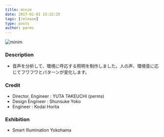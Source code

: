 ```yaml
---
title: minim
date: 2017-01-01 15:22:25
tags: [release]
type: posts
author: perms
---
```


![minim](/img/works/minim.png "minim")

### Description
- 音声を分析して、環境に呼応する照明を制作しました。人の声、環境音に応じてフワフワとパターンが変化します。

### Credit
- Director, Engineer : YUTA TAKEUCHI (perms)
- Design Engineer : Shunsuke Yoko
- Engineer : Kodai Horita

### Exhibition
  - Smart Illumination Yokohama
